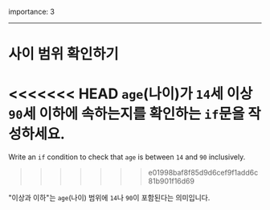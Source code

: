 importance: 3

---

# 사이 범위 확인하기

<<<<<<< HEAD
`age`(나이)가 `14`세 이상 `90`세 이하에 속하는지를 확인하는 `if`문을 작성하세요.
=======
Write an `if` condition to check that `age` is between `14` and `90` inclusively.
>>>>>>> e01998baf8f85d9d6cef9f1add6c81b901f16d69

"이상과 이하"는 `age`(나이) 범위에 `14`나 `90`이 포함된다는 의미입니다.
